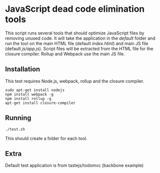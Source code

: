 # JavaScript dead code elimination tools
This script runs several tools that should optimize JavaScript files by removing unused code. It will take the application in the _default_ folder and run the tool on the main HTML file (default _index.html_) and main JS file (default _js/app.js_). Script files will be extracted from the HTML file for the closure compiler. Rollup and Webpack use the main JS file.


## Installation
This test requires Node.js, webpack, rollup and the closure compiler.
```
sudo apt-get install nodejs
npm install webpack -g
npm install rollup -g
apt-get install closure-compiler
```

## Running
```
./test.sh
```
This should create a folder for each tool.


## Extra
Default test application is from tastejs/todomvc (backbone example)
